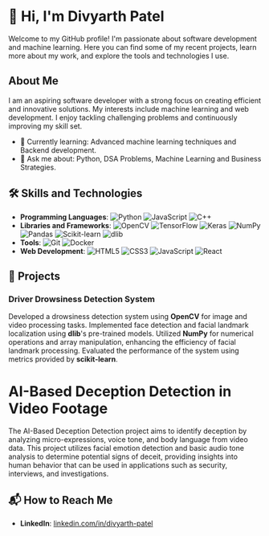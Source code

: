 # 👋 Hi, I'm Divyarth Patel

Welcome to my GitHub profile! I'm passionate about software development and machine learning. Here you can find some of my recent projects, learn more about my work, and explore the tools and technologies I use.


## About Me

I am an aspiring software developer with a strong focus on creating efficient and innovative solutions. My interests include machine learning and web development. I enjoy tackling challenging problems and continuously improving my skill set.

- 🌱 Currently learning: Advanced machine learning techniques and Backend development.
- 💬 Ask me about: Python, DSA Problems, Machine Learning and Business Strategies.


## 🛠️ Skills and Technologies

- **Programming Languages**: ![Python](https://img.shields.io/badge/-Python-333333?style=flat&logo=python) ![JavaScript](https://img.shields.io/badge/-JavaScript-333333?style=flat&logo=javascript) ![C++](https://img.shields.io/badge/-C++-333333?style=flat&logo=c%2B%2B)
- **Libraries and Frameworks**: ![OpenCV](https://img.shields.io/badge/-OpenCV-333333?style=flat&logo=opencv) ![TensorFlow](https://img.shields.io/badge/-TensorFlow-333333?style=flat&logo=tensorflow) ![Keras](https://img.shields.io/badge/-Keras-333333?style=flat&logo=keras) ![NumPy](https://img.shields.io/badge/-NumPy-333333?style=flat&logo=numpy) ![Pandas](https://img.shields.io/badge/-Pandas-333333?style=flat&logo=pandas) ![Scikit-learn](https://img.shields.io/badge/-Scikit--learn-333333?style=flat&logo=scikit-learn) ![dlib](https://img.shields.io/badge/-dlib-333333?style=flat&logo=lib)
- **Tools**: ![Git](https://img.shields.io/badge/-Git-333333?style=flat&logo=git) ![Docker](https://img.shields.io/badge/-Docker-333333?style=flat&logo=docker)
- **Web Development**: ![HTML5](https://img.shields.io/badge/-HTML5-333333?style=flat&logo=html5) ![CSS3](https://img.shields.io/badge/-CSS3-333333?style=flat&logo=css3) ![JavaScript](https://img.shields.io/badge/-JavaScript-333333?style=flat&logo=javascript) ![React](https://img.shields.io/badge/-React-333333?style=flat&logo=react)


## 🚀 Projects

### Driver Drowsiness Detection System
Developed a drowsiness detection system using **OpenCV** for image and video processing tasks. Implemented face detection and facial landmark localization using **dlib**'s pre-trained models. Utilized **NumPy** for numerical operations and array manipulation, enhancing the efficiency of facial landmark processing. Evaluated the performance of the system using metrics provided by **scikit-learn**.

# **AI-Based Deception Detection in Video Footage**
The AI-Based Deception Detection project aims to identify deception by analyzing micro-expressions, voice tone, and body language from video data. This project utilizes facial emotion detection and basic audio tone analysis to determine potential signs of deceit, providing insights into human behavior that can be used in applications such as security, interviews, and investigations.



## 📬 How to Reach Me

- **LinkedIn**: [linkedin.com/in/divyarth-patel](https://www.linkedin.com/in/divyarth-patel-45660b1b8/)


        

